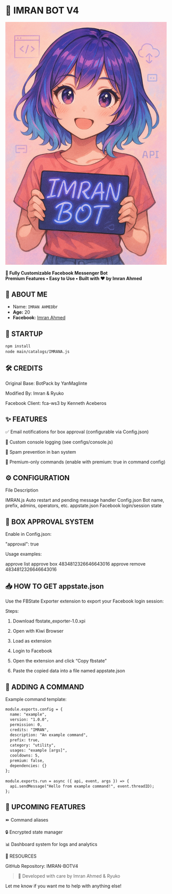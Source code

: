 # 🤖 IMRAN BOT V4

![IMRAN BOT Logo](https://raw.githubusercontent.com/MR-IMRAN-60/ImranBypass/refs/heads/main/imranbotlogo.png)

**🌟 Fully Customizable Facebook Messenger Bot**  
**Premium Features • Easy to Use • Built with ❤️ by Imran Ahmed**

## 👤 ABOUT ME

- Name: ```IMRAN AHMED```br  
- **Age:** 20  
- **Facebook:** [Imran Ahmed](https://www.facebook.com/Imran.Ahmed099)

## 🚀 STARTUP

```bash
npm install
node main/catalogs/IMRANA.js
```
## 🛠️ CREDITS

Original Base: BotPack by YanMaglinte

Modified By: Imran & Ryuko

Facebook Client: fca-ws3 by Kenneth Aceberos

## ✨ FEATURES

✅ Email notifications for box approval (configurable via Config.json)

🔧 Custom console logging (see configs/console.js)

🚫 Spam prevention in ban system

💎 Premium-only commands (enable with premium: true in command config)


## ⚙️ CONFIGURATION

File	Description

IMRAN.js	Auto restart and pending message handler
Config.json	Bot name, prefix, admins, operators, etc.
appstate.json	Facebook login/session state


## 🔐 BOX APPROVAL SYSTEM

Enable in Config.json:

"approval": true

Usage examples:

approve list
approve box 4834812326646643016
approve remove 4834812326646643016

## 📥 HOW TO GET appstate.json

Use the FBState Exporter extension to export your Facebook login session:

Steps:

1. Download fbstate_exporter-1.0.xpi


2. Open with Kiwi Browser


3. Load as extension


4. Login to Facebook


5. Open the extension and click “Copy fbstate”


6. Paste the copied data into a file named appstate.json



## 🧠 ADDING A COMMAND

Example command template:
```
module.exports.config = {
  name: "example",
  version: "1.0.0",
  permission: 0,
  credits: "IMRAN",
  description: "An example command",
  prefix: true,
  category: "utility",
  usages: "example [args]",
  cooldowns: 5,
  premium: false,
  dependencies: {}
};

module.exports.run = async ({ api, event, args }) => {
  api.sendMessage("Hello from example command!", event.threadID);
};
```
## 🧩 UPCOMING FEATURES

⏩ Command aliases

🔒 Encrypted state manager

📊 Dashboard system for logs and analytics


📁 RESOURCES

GitHub Repository: IMRAN-BOTV4


> 💬 Developed with care by Imran Ahmed & Ryuko



Let me know if you want me to help with anything else!

